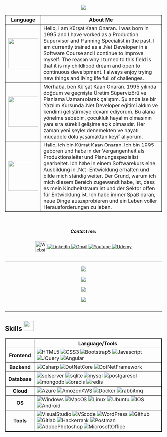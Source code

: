 <!-- Title -->
<p align="center">
    <img src="https://readme-typing-svg.herokuapp.com/?lines=Hello+Welcome+to+my+Github+page;I+am+a+Fullstack+Software+Developer&font=Fira%20Code&center=true&width=740&height=45&color=293462&vCenter=true&size=30">
</p>
<!-- End Title -->

<!-- About Me -->
<table border="1" width="70%" cellpadding="10" cellspacing="10">
    <thead>
      <tr>
        <th>Language</th>
        <th>About Me</th>
      </tr>
    </thead>
    <tbody>
        <tr>
            <td><img src="https://bewerbung.co/wp-content/uploads/2018/07/bewerbung-englisch.jpg" width='96'></td>
            <td>Hello, I am Kürşat Kaan Onaran. I was born in 1995 and I have worked as a Production Supervisor and Planning Specialist in the past. I am currently trained as a .Net Developer in a Software Course and I continue to improve myself. The reason why I turned to this field is that it is my childhood dream and open to continuous development. I always enjoy trying new things and living life full of challenges. 
            </td>
         </tr>
          <tr>
            <td><img src="https://upload.wikimedia.org/wikipedia/commons/thumb/b/b4/Flag_of_Turkey.svg/1200px-Flag_of_Turkey.svg.png" width='96'></td>
            <td>Merhaba, ben Kürşat Kaan Onaran. 1995 yılında doğdum ve geçmişte Üretim Süpervizörü ve Planlama Uzmanı olarak çalıştım. Şu anda ise bir Yazılım Kursunda .Net Developer eğitimi aldım ve kendimi geliştirmeye devam ediyorum. Bu alana yönelme sebebim, çocukluk hayalim olmasının yanı sıra sürekli gelişime açık olmasıdır. Her zaman yeni şeyler denemekten ve hayatı mücadele dolu yaşamaktan keyif alıyorum.</td>
          </tr>
          <tr>
            <td><img src="https://upload.wikimedia.org/wikipedia/en/thumb/b/ba/Flag_of_Germany.svg/1200px-Flag_of_Germany.svg.png" width='96'></td>
            <td>Hallo, ich bin Kürşat Kaan Onaran. Ich bin 1995 geboren und habe in der Vergangenheit als Produktionsleiter und Planungsspezialist gearbeitet. Ich habe in einem Softwarekurs eine Ausbildung in .Net-Entwicklung erhalten und bilde mich ständig weiter. Der Grund, warum ich mich diesem Bereich zugewandt habe, ist, dass es mein Kindheitstraum ist und der Sektor offen für Entwicklung ist. Ich habe immer Spaß daran, neue Dinge auszuprobieren und ein Leben voller Herausforderungen zu leben.</td>
          </tr>
    </tbody>
</table>
<!-- End About Me -->
<br>

<!-- Contact Me -->
<div align="center">
    <!--<div>
        <a href="https://github.com/KursatKaan/github-profile-views-counter">
            <img align="center" src="https://komarev.com/ghpvc/?username=KursatKaan&color=blue">
        </a>
        <a href="https://github.com/KursatKaan?tab=followers">
            <img align="center"  src="https://img.shields.io/github/followers/KursatKaan?style=flat-square&color=red">
        </a>      
    </div> -->
    <div>
        <h5><a>Contact me:</a></h5>
    </div>
    <div>
      <a href="#" target="_blank">
            <img align="center" src="https://img.shields.io/badge/website-000000?style=for-the-badge&logo=logoColor=white" height="35" alt="Website">
        </a>
      <a href="https://www.linkedin.com/in/kursatkaanonaran" target="_blank">
            <img align="center" src="https://img.shields.io/badge/LinkedIn-0077B5?style=for-the-badge&logo=linkedin&logoColor=white" alt="LinkedIn">
        </a>
      <a href="mailto:kursatkaanonaran@gmail.com" target="_blank">
            <img align="center" src="https://img.shields.io/badge/Gmail-D14836?style=for-the-badge&logo=gmail&logoColor=white" alt="Gmail">
        </a>
        <a href="#" target="_blank">
            <img align="center" src="https://img.shields.io/badge/YouTube-FF0000?style=for-the-badge&logo=youtube&logoColor=white" alt="Youtube">
      </a>
      <a href="#" target="_blank">
            <img align="center" src="https://img.shields.io/badge/Udemy-EC1252?style=for-the-badge&logo=Udemy&logoColor=white" alt="Udemy">
      </a>
      <br>
    </div>
</div>
<!-- End Contact Me -->
<br>
<hr />

<!-- Statistics -->
<div align="center">
  <div>
    <img src="https://github-profile-trophy.vercel.app/?username=KursatKaan&theme=darkhub&no-frame=true&column=4&margin-w=36&margin-h=12" />
  </div>
  <br>
    <!-- <div>
        <a href="https://github.com/ryo-ma/github-profile-trophy">
            <img src="https://github-profile-trophy.vercel.app/?username=KursatKaan&row=1&column=7&theme=darkhub" alt="KursatKaan" />
        </a>
    </div> -->
    <div>
        <a href="https://github.com/KursatKaan">
            <img align="center" src="https://github-readme-stats-sigma-five.vercel.app/api?username=KursatKaan&show_icons=true&bg_color=0d1117&text_color=bdc3c7&title_color=f1c40f&icon_color=f1c40f&hide_border=false" />
        </a>
        <br>
        <br>
        <a href="https://git.io/streak-stats">
            <img align="center" src="https://streak-stats.demolab.com?user=KursatKaan&theme=highcontrast&mode=weekly&exclude_days=Mon" />
        </a>
    </div>
    <br>
    <div>
        <a href="https://github.com/KursatKaan">
            <img align="center" src="https://github-readme-stats-sigma-five.vercel.app/api/top-langs/?username=KursatKaan&bg_color=0d1117&text_color=bdc3c7&title_color=f1c40f&hide_border=false&layout=compact&langs_count=10" />
        </a>
    </div>
</div>
<!-- End Statistics-->
<br>
<hr />

<!-- Skills -->
<div>
    <div>
        <h2> Skills <img src = "https://media2.giphy.com/media/QssGEmpkyEOhBCb7e1/giphy.gif?cid=ecf05e47a0n3gi1bfqntqmob8g9aid1oyj2wr3ds3mg700bl&rid=giphy.gif" width = 32> </h2>
    </div>
    <div>
        <table border="2" width="70%" cellpadding="10" cellspacing="10">
            <thead>
              <tr>
                <th></th>
                <th>Language/Tools</th>
              </tr>
            </thead>
            <tbody>
                <tr>
                    <th>Frontend</td>
                      <td>
                        <img src="https://img.shields.io/badge/HTML5-E34F26?style=for-the-badge&logo=html5&logoColor=white" alt="HTML5"/>
                        <img src="https://img.shields.io/badge/CSS3-1572B6?style=for-the-badge&logo=css3&logoColor=white" alt="CSS3"/>
                        <img src="https://img.shields.io/badge/Bootstrap-563D7C?style=for-the-badge&logo=bootstrap&logoColor=white" alt="Bootstrap5"/>
                        <img src="https://img.shields.io/badge/JavaScript-323330?style=for-the-badge&logo=javascript&logoColor=F7DF1E" alt="Javascript"/>
                        <img src="https://img.shields.io/badge/jQuery-0769AD?style=for-the-badge&logo=jquery&logoColor=white" alt="JQuery"/>
                        <img src="https://img.shields.io/badge/Angular-DD0031?style=for-the-badge&logo=angular&logoColor=white" alt="Angular"/>
                        <!--<img src="https://img.shields.io/badge/Sass-CC6699?style=for-the-badge&logo=sass&logoColor=white" alt="SASS" />-->
                        <!--<img src="https://img.shields.io/badge/React-20232A?style=for-the-badge&logo=react&logoColor=61DAFB" alt="React" />-->
                        <!--<img src="https://img.shields.io/badge/TypeScript-007ACC?style=for-the-badge&logo=typescript&logoColor=white" alt="Typescript"/>-->
                    </td>
                 </tr>
                  <tr>
                    <th>Backend</td>
                    <td>
                        <img src="https://img.shields.io/badge/C%23-512BD4?style=for-the-badge&logo=csharp&logoColor=white" alt="Csharp"/>  
                        <img src="https://img.shields.io/badge/.NET%20Core-512BD4?style=for-the-badge&logo=dotnet&logoColor=white" alt="DotNetCore"/>
                        <img src="https://img.shields.io/badge/.NET%20Framework-512BD4?style=for-the-badge&logo=dotnet&logoColor=white" alt="DotNetFramework"/>
                    </td>
                  </tr>
                  <tr>
                    <th>Database</td>
                      <td>
                        <img src="https://img.shields.io/badge/Microsoft%20SQL%20Server-CC2927?style=for-the-badge&logo=microsoft%20sql%20server&logoColor=white" alt="sqlserver"/>
                        <img src="https://img.shields.io/badge/Sqlite-003B57?style=for-the-badge&logo=sqlite&logoColor=white" alt="sqlite"/>
                        <img src="https://img.shields.io/badge/MySQL-005C84?style=for-the-badge&logo=mysql&logoColor=white" alt="mysql"/>
                        <img src="https://img.shields.io/badge/PostgreSQL-316192?style=for-the-badge&logo=postgresql&logoColor=white" alt="postgaresql"/>
                        <img src="https://img.shields.io/badge/MongoDB-4EA94B?style=for-the-badge&logo=mongodb&logoColor=white" alt="mongodb"/>
                        <img src="https://img.shields.io/badge/Oracle-F80000?style=for-the-badge&logo=Oracle&logoColor=white" alt="oracle"/>
                        <img src="https://img.shields.io/badge/redis-%23DD0031.svg?&style=for-the-badge&logo=redis&logoColor=white" alt="redis"/>
                    </td>
                  </tr>
                  <tr>
                    <th>Cloud</td>
                     <td>
                        <img src="https://img.shields.io/badge/microsoft%20azure-0089D6?style=for-the-badge&logo=microsoft-azure&logoColor=white" alt="Azure"/>
                        <img src="https://img.shields.io/badge/Amazon_AWS-FF9900?style=for-the-badge&logo=amazonaws&logoColor=white" alt="AmozonAWS"/>
                       <img src="https://img.shields.io/badge/Docker-2CA5E0?style=for-the-badge&logo=docker&logoColor=white" alt="Docker"/>
                       <img src="https://img.shields.io/badge/rabbitmq-%23FF6600.svg?&style=for-the-badge&logo=rabbitmq&logoColor=white" alt="rabbitmq"/>
                    </td>
                  </tr>
                  <tr>
                    <th>OS</td>
                      <td>
                        <img src ="https://img.shields.io/badge/Windows-0078D6?style=for-the-badge&logo=windows&logoColor=white" alt="Windows"/>
                        <img src ="https://img.shields.io/badge/mac%20os-000000?style=for-the-badge&logo=apple&logoColor=white" alt="MacOS"/>
                        <img src ="https://img.shields.io/badge/Linux-FCC624?style=for-the-badge&logo=linux&logoColor=black" alt="Linux"/>
                        <img src ="https://img.shields.io/badge/Ubuntu-E95420?style=for-the-badge&logo=ubuntu&logoColor=white" alt="Ubuntu"/>
                        <img src ="https://img.shields.io/badge/iOS-000000?style=for-the-badge&logo=ios&logoColor=white" alt="IOS"/>
                        <img src ="https://img.shields.io/badge/Android-3DDC84?style=for-the-badge&logo=android&logoColor=white" alt="Android"/>
                    </td>
                  </tr>
                  <tr>
                    <th>Tools</th>
                      <td>
                        <img src="https://img.shields.io/badge/Visual_Studio-5C2D91?style=for-the-badge&logo=visual%20studio&logoColor=white" alt="VisualStudio"/>
                        <img src ="https://img.shields.io/badge/VSCode-0078D4?style=for-the-badge&logo=visual%20studio%20code&logoColor=white" alt="VScode"/>
                        <img src ="https://img.shields.io/badge/Wordpress-21759B?style=for-the-badge&logo=wordpress&logoColor=white" alt="WordPress"/>
                        <img src="https://img.shields.io/badge/GitHub-100000?style=for-the-badge&logo=github&logoColor=white" alt="Github"/>   
                        <img src="https://img.shields.io/badge/GitLab-330F63?style=for-the-badge&logo=gitlab&logoColor=white" alt="Gitlab"/>
                        <img src="https://img.shields.io/badge/-Hackerrank-2EC866?style=for-the-badge&logo=HackerRank&logoColor=white" alt="Hackerrank"/>
                        <img src ="https://img.shields.io/badge/Postman-FF6C37?style=for-the-badge&logo=Postman&logoColor=white" alt="Postman"/>
                        <img src ="https://img.shields.io/badge/Adobe%20Photoshop-31A8FF?style=for-the-badge&logo=Adobe%20Photoshop&logoColor=black" alt="AdobePhotoshop"/>
                        <img src ="https://img.shields.io/badge/Microsoft_Office-D83B01?style=for-the-badge&logo=microsoft-office&logoColor=white" alt="MicrosoftOffice"/>     
                    </td>
                  </tr>
            </tbody>
        </table>
    </div>
</div>
<!-- End Skills -->

